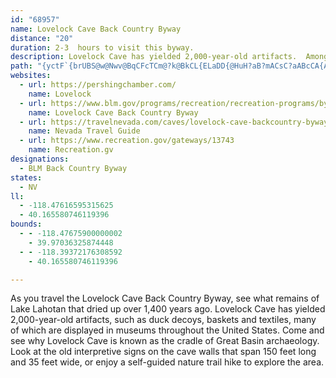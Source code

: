 ```yaml
---
id: "68957"
name: Lovelock Cave Back Country Byway
distance: "20"
duration: 2-3  hours to visit this byway.
description: Lovelock Cave has yielded 2,000-year-old artifacts.  Among the findings to marvel at are the famous Lovelock Cave duck decoys, baskets and textiles now held in museums across the United States.
path: "{yctF`{brUBS@w@Nwv@BqCFcTCm@?k@BkCL{ELaDD{@HuH?aB?mACsC?aABcCA{AE_@GIAI@GPOn@k@Za@bA_BRSTQPITGh@Cb@@j@Fd@ENGJIDEFMVeANWb@[LOJOJ]l@mBJOJKLIHARBXL|@`@^HJ?VGd@Sl@[t@k@PGR?nAXxCb@x@D\\DNJ`@d@JTHT?LFf_@dAd]dLvB`BFlAk@hAkAR@|CeGbEaErA@v@j@bEjHhHdGvAd@l@|@hFdEh@zALdKtEQtACnBAvKIzQG@SDSBO?sAGaTCkXAiEBKBAfDC~EBhJ?tE@dKAt@?\\?|QDLALCPIJEPE^?f@D?W@{YGwJfHCpMAdGJjBFz@?nBDHAPGFOBS?SAuA?mDCgGAs@tBAlKBbDDl@A~HDxAC`BKz@KHCr@QXG@d@dAA~UDb_@Ph\\J~BAb@BhODjZD|JA~@BtG?lDBbSDlAAL?d@ITAHDHJ@HEfSCrWDnLB`A?HTxA@f@Gv`@?l@IfZE``@AjL?n@@XBZ@FBTp@Clj@Bll@@XAV@`W@pP@dSBzXLn@?P??yA?}DBgNBmEBoRF_DFSJMBARA^?`@E^ILCPAb@Nv@BxDPh@?bBIbBCfCGL?TApKYlHMxAG`FM~Yk@lFIbEKnIMpPw@rHXhAD~Mc@~FE~DmAzIKpEyCdB]xBnBz@JdGuJtC}BvEQpEmAtDgChC?lFuEhD{@dCcCxCeItCgD~AuE^gBpAsGh@mFtAgAZi@P_Dh@iEIcEdAcFIuJlAsAlDEtCiBdBgDx@iEdFaIf@}DKkIX_BpBmFdE?t@]l@aA~BaHz@{@pG]rGiEpLgQ^c@lAEv@o@bFCtD{EpAgAdAuBpB_B~@wD^_Lh@_BxByChBgAzFgFvMsNlJcJbCcClFaEhA{@bE_E~CiE~DmHzEcMpAsAhCeBtBmC`LiUlIsKTc@rI{OrMgTlQuY"
websites:
  - url: https://pershingchamber.com/
    name: Lovelock
  - url: https://www.blm.gov/programs/recreation/recreation-programs/byways/nevada
    name: Lovelock Cave Back Country Byway
  - url: https://travelnevada.com/caves/lovelock-cave-backcountry-byway/
    name: Nevada Travel Guide
  - url: https://www.recreation.gov/gateways/13743
    name: Recreation.gv
designations:
  - BLM Back Country Byway
states:
  - NV
ll:
  - -118.47616595315625
  - 40.165580746119396
bounds:
  - - -118.47675900000002
    - 39.97036325874448
  - - -118.39372176308592
    - 40.165580746119396

---
```


As you travel the Lovelock Cave Back Country Byway, see what remains of Lake Lahotan that dried up over 1,400 years ago.  Lovelock Cave has yielded 2,000-year-old artifacts, such as duck decoys, baskets and textiles, many of which are displayed in museums throughout the United States.  Come and see why Lovelock Cave is known as the cradle of Great Basin archaeology.  Look at the old interpretive signs on the cave walls that span 150 feet long and 35 feet wide, or enjoy a self-guided nature trail hike to explore the area.
